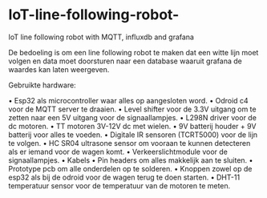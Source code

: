 # IoT-line-following-robot-
IoT line following robot with MQTT, influxdb and grafana  

De bedoeling is om een line following robot te maken dat een witte lijn moet volgen en data moet doorsturen naar een database waaruit grafana de waardes kan laten weergeven.

Gebruikte hardware:

• Esp32 als microcontroller waar alles op aangesloten word.
• Odroid c4 voor de MQTT server te draaien.
• Level shifter voor de 3.3V uitgang om te zetten naar een 5V uitgang voor de signaallampjes.
• L298N driver voor de dc motoren.
• TT motoren 3V-12V dc met wielen.
• 9V batterij houder + 9V batterij voor alles te voeden.
• Digitale IR sensoren (TCRT5000) voor de lijn te volgen.
• HC SR04 ultrasone sensor om vooraan te kunnen detecteren als er iemand voor de wagen komt.
• Verkeerslichtmodule voor de signaallampjes.
• Kabels
• Pin headers om alles makkelijk aan te sluiten.
• Prototype pcb om alle onderdelen op te solderen.
• Knoppen zowel op de esp32 als bij de odroid voor de wagen terug te doen starten.
• DHT-11 temperatuur sensor voor de temperatuur van de motoren te meten.
